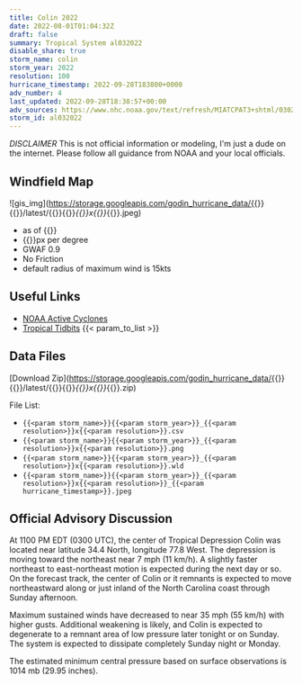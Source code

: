 ```yaml
---
title: Colin 2022
date: 2022-08-01T01:04:32Z
draft: false
summary: Tropical System al032022
disable_share: true
storm_name: colin
storm_year: 2022
resolution: 100
hurricane_timestamp: 2022-09-28T183800+0000
adv_number: 4
last_updated: 2022-09-28T18:38:57+00:00
adv_sources: https://www.nhc.noaa.gov/text/refresh/MIATCPAT3+shtml/030234.shtml;https://www.nhc.noaa.gov/refresh/graphics_at3+shtml/023541.shtml?cone
storm_id: al032022
---
```

*DISCLAIMER* This is not official information or modeling, I'm just a dude on the internet.  Please follow all guidance from NOAA and your local officials.

## Windfield Map
![gis_img](https://storage.googleapis.com/godin_hurricane_data/{{<param storm_name>}}{{<param storm_year>}}/latest/{{<param storm_name>}}{{<param storm_year>}}_{{<param resolution>}}x{{<param resolution>}}_{{<param hurricane_timestamp>}}.jpeg)

- as of {{<param last_updated>}}
- {{<param resolution>}}px per degree
- GWAF 0.9
- No Friction
- default radius of maximum wind is 15kts

## Useful Links
- [NOAA Active Cyclones](https://www.nhc.noaa.gov/)
- [Tropical Tidbits](https://www.tropicaltidbits.com/storminfo/)
{{< param_to_list >}}

## Data Files
[Download Zip](https://storage.googleapis.com/godin_hurricane_data/{{<param storm_name>}}{{<param storm_year>}}/latest/{{<param storm_name>}}{{<param storm_year>}}_{{<param resolution>}}x{{<param resolution>}}_{{<param hurricane_timestamp>}}.zip)

File List:
- `{{<param storm_name>}}{{<param storm_year>}}_{{<param resolution>}}x{{<param resolution>}}.csv`
- `{{<param storm_name>}}{{<param storm_year>}}_{{<param resolution>}}x{{<param resolution>}}.png`
- `{{<param storm_name>}}{{<param storm_year>}}_{{<param resolution>}}x{{<param resolution>}}.wld`
- `{{<param storm_name>}}{{<param storm_year>}}_{{<param resolution>}}x{{<param resolution>}}_{{<param hurricane_timestamp>}}.jpeg`


## Official Advisory Discussion
At 1100 PM EDT (0300 UTC), the center of Tropical Depression Colin
was located near latitude 34.4 North, longitude 77.8 West. The
depression is moving toward the northeast near 7 mph (11 km/h). A
slightly faster northeast to east-northeast motion is expected
during the next day or so. On the forecast track, the center of
Colin or it remnants is expected to move northeastward along or
just inland of the North Carolina coast through Sunday afternoon.
 
Maximum sustained winds have decreased to near 35 mph (55 km/h)
with higher gusts.  Additional weakening is likely, and Colin is
expected to degenerate to a remnant area of low pressure later
tonight or on Sunday.  The system is expected to dissipate
completely Sunday night or Monday.
 
The estimated minimum central pressure based on surface
observations is 1014 mb (29.95 inches).